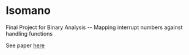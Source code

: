 # Isomano
Final Project for Binary Analysis -- Mapping interrupt numbers against handling functions

See paper [here](https://github.com/cmcg513/Isomano/blob/master/latex/isomano.pdf)

